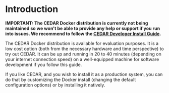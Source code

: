 # Introduction

**IMPORTANT: The CEDAR Docker distribution is currently not being maintained so we won't be able to provide any help or support if you run into issues. We recommend to follow the [CEDAR Developer Install Guide](https://metadatacenter.readthedocs.io/en/latest/install-developer/intro.html).**

The CEDAR Docker distribution is available for evaluation purposes. It is a low cost option (both from the necessary hardware and time perspective) to try out CEDAR.
It can be up and running in 20 to 40 minutes (depending on your internet connection speed) on a well-equipped machine for software development if you follow this guide.

If you like CEDAR, and you wish to install it as a production system, you can do that by customizing the Docker install (changing the default configuration options)
or by installing it natively.
